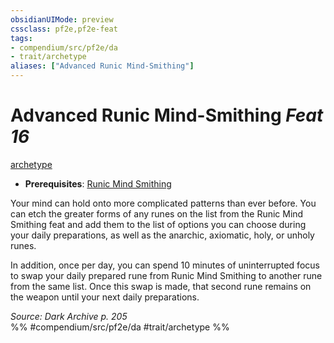 ```yaml
---
obsidianUIMode: preview
cssclass: pf2e,pf2e-feat
tags:
- compendium/src/pf2e/da
- trait/archetype
aliases: ["Advanced Runic Mind-Smithing"]
---
```

# Advanced Runic Mind-Smithing  *Feat 16*  
[archetype](/rules/traits/archetype.md)  

- **Prerequisites**: [Runic Mind Smithing](/compendium/feats/runic-mind-smithing-da.md)

Your mind can hold onto more complicated patterns than ever before. You can etch the greater forms of any runes on the list from the Runic Mind Smithing feat and add them to the list of options you can choose during your daily preparations, as well as the anarchic, axiomatic, holy, or unholy runes.

In addition, once per day, you can spend 10 minutes of uninterrupted focus to swap your daily prepared rune from Runic Mind Smithing to another rune from the same list. Once this swap is made, that second rune remains on the weapon until your next daily preparations.

*Source: Dark Archive p. 205*  
%% #compendium/src/pf2e/da #trait/archetype %%